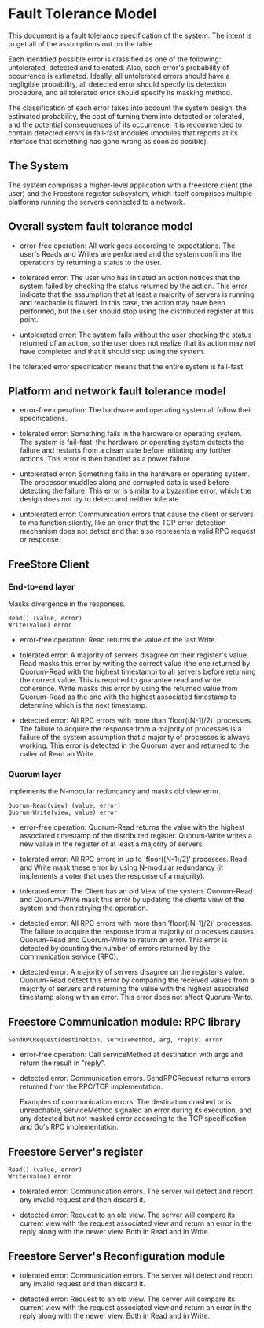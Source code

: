 # Fault Tolerance Model

This document is a fault tolerance specification of the system. The
intent is to get all of the assumptions out on the table. 

Each identified possible error is classified as one of the following:
untolerated, detected and tolerated. Also, each error's probability of
occurrence is estimated. Ideally, all untolerated errors should have
a negligible probability, all detected error should specify its
detection procedure, and all tolerated error should specify its masking
method. 

The classification of each error takes into account the system design,
the estimated probability, the cost of turning them into detected or
tolerated, and the potential consequences of its occurrence. It is
recommended to contain detected errors in fail-fast modules (modules
that reports at its interface that something has gone wrong as soon as posible).

## The System

The system comprises a higher-level application with a freestore client
(the user) and the Freestore register subsystem, which itself comprises
multiple platforms running the servers connected to a network.


## Overall system fault tolerance model

* error-free operation: All work goes according to expectations. The
user's Reads and Writes are performed and the system confirms the
operations by returning a status to the user.

* tolerated error: The user who has initiated an action notices that the
system failed by checking the status returned by the action. This error
indicate that the assumption that at least a majority of servers is
running and reachable is flawed. In this case, the action may have been
performed, but the user should stop using the distributed register at
this point.

* untolerated error: The system fails without the user checking the status
returned of an action, so the user does not realize that its action may
not have completed and that it should stop using the system.

The tolerated error specification means that the entire system is
fail-fast.

## Platform and network fault tolerance model

* error-free operation: The hardware and operating system all follow their
specifications.

* tolerated error: Something fails in the hardware or operating system.
The system is fail-fast: the hardware or operating system detects the
failure and restarts from a clean state before initiating any further
actions. This error is then handled as a power failure.

* untolerated error: Something fails in the hardware or operating system.
The processor muddles along and corrupted data is used before detecting
the failure. This error is similar to a byzantine error, which the
design does not try to detect and neither tolerate.

* untolerated error: Communication errors that cause the client or servers
to malfunction silently, like an error that the TCP error detection
mechanism does not detect and that also represents a valid RPC request
or response.

## FreeStore Client

### End-to-end layer 

Masks divergence in the responses.

    Read() (value, error)
    Write(value) error

* error-free operation: Read returns the value of the last Write.

* tolerated error: A majority of servers disagree on their register's
value. Read masks this error by writing the correct value (the one
returned by Quorum-Read with the highest timestamp) to all servers
before returning the correct value. This is required to guarantee read
and write coherence. Write masks this error by using the returned value
from Quorum-Read as the one with the highest associated timestamp to
determine which is the next timestamp.  

* detected error: All RPC errors with more than 'floor((N-1)/2)'
processes. The failure to acquire the response from a majority of
processes is a failure of the system assumption that a majority of
processes is always working. This error is detected in the Quorum layer
and returned to the caller of Read an Write.

### Quorum layer

Implements the N-modular redundancy and masks old view error.

    Quorum-Read(view) (value, error)
    Quorum-Write(view, value) error

* error-free operation: Quorum-Read returns the value with the highest
associated timestamp of the distributed register. Quorum-Write writes
a new value in the register of at least a majority of servers.

* tolerated error: All RPC errors in up to 'floor((N-1)/2)' processes.
Read and Write mask these error by using N-modular redundancy (it
implements a voter that uses the response of a majority).

* tolerated error: The Client has an old View of the system. Quorum-Read
and Quorum-Write mask this error by updating the clients view of the
system and then retrying the operation.

* detected error: All RPC errors with more than 'floor((N-1)/2)'
processes. The failure to acquire the response from a majority of
processes causes Quorum-Read and Quorum-Write to return an error. This
error is detected by counting the number of errors returned by the
communication service (RPC).

* detected error: A majority of servers disagree on the register's value.
Quorum-Read detect this error by comparing the received values from
a majority of servers and returning the value with the highest
associated timestamp along with an error. This error does not affect
Quorum-Write. 

## Freestore Communication module: RPC library

    SendRPCRequest(destination, serviceMethod, arg, *reply) error

* error-free operation: Call serviceMethod at destination with args and
return the result in "reply". 

* detected error: Communication errors. SendRPCRequest returns errors
returned from the RPC/TCP implementation.

  Examples of communication errors: The destination crashed or is
unreachable, serviceMethod signaled an error during its execution, and
any detected but not masked error according to the TCP specification and
Go's RPC implementation.

## Freestore Server's register

    Read() (value, error)
    Write(value) error


* tolerated error: Communication errors. The server will detect and report any invalid request and then discard it.

* detected error: Request to an old view. The server will compare its current view with the request associated view and return an error in the reply along with the newer view. Both in Read and in Write.

## Freestore Server's Reconfiguration module

* tolerated error: Communication errors. The server will detect and report any invalid
request and then discard it.

* detected error: Request to an old view. The server will compare its current view with the request associated view and return an error in the reply along with the newer view. Both in Read and in Write.
